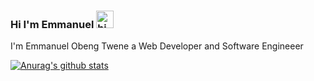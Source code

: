### Hi I'm Emmanuel <img src="https://user-images.githubusercontent.com/1303154/88677602-1635ba80-d120-11ea-84d8-d263ba5fc3c0.gif" width="28px" alt="hi">

I'm Emmanuel Obeng Twene a Web Developer and Software Engineeer 


[![Anurag's github stats](https://github-readme-stats.vercel.app/api?username=delinuxist)](https://github.com/anuraghazra/github-readme-stats)
